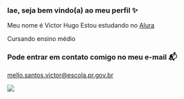 ###  Iae, seja bem vindo(a) ao meu perfil :sparkles: 

 Meu nome é Victor Hugo
 Estou estudando no [Alura](https://www.alura.com.br)
 
 Cursando ensino médio

 ### Pode entrar em contato comigo no meu e-mail 📬

 mello.santos.victor@escola.pr.gov.br

![](https://media.tenor.com/4btOI0hYOswAAAAC/seven-deadly-sins-salute.gif)
